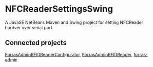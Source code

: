 # NFCReaderSettingsSwing 

A JavaSE NetBeans Maven and Swing project for setting NFCReader hardver over serial port.

## Connected projects

[ForrasAdminRFIDReaderConfigurator](https://github.com/pzoli/ForrasAdminRFIDReaderConfigurator), [ForrasAdminRFIDReader](https://github.com/pzoli/ForrasAdminRFIDReader), [forras-admin](https://github.com/pzoli/forras-admin)

